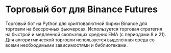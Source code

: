 # Торговый бот для Binance Futures
Торговый бот на Python для криптовалютной биржи Binance для торговли на бессрочных фьючерсах. Используется торговая стратегия на быстрой и медленной скользящих средних EMA (с периодами 8 и 21).
Для алгоритмической торговли используется выделенная среда со всеми необходимыми зависимостями и библиотеками.

